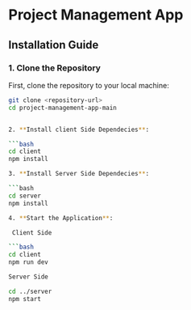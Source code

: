 # Project Management App

## Installation Guide

### 1. Clone the Repository

First, clone the repository to your local machine:

```bash
git clone <repository-url>
cd project-management-app-main


2. **Install client Side Dependecies**:

```bash
cd client
npm install

3. **Install Server Side Dependecies**:

```bash
cd server
npm install

4. **Start the Application**:

 Client Side

```bash
cd client
npm run dev

Server Side

cd ../server
npm start

